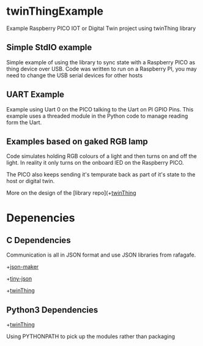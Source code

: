 # twinThingExample
Example Raspberry PICO IOT or Digital Twin project using twinThing library


## Simple StdIO example
Simple example of using the library to sync state with a Raspberry PICO as thing
device over USB. Code was written to run on a Raspberry PI, you may need to change
the USB serial devices for other hosts

## UART Example
Example using Uart 0 on the PICO talking to the Uart on PI GPIO Pins. This 
example uses a threaded module in the Python code to manage reading form the
Uart.

## Examples based on gaked RGB lamp

Code simulates holding RGB colours of a light and then turns on and off the light.
In reality it only turns on the onboard lED on the Raspberry PICO.

The PICO also keeps sending it's tempurate back as part of it's state to the 
host or digital twin.

More on the design of the [library repo](+[twinThing](https://github.com/jondurrant/twinThing)


# Depenencies
## C Dependencies
Communication is all in JSON format and use JSON libraries from rafagafe.

+[json-maker](https://github.com/rafagafe/json-maker)

+[tiny-json](https://github.com/rafagafe/tiny-json)

+[twinThing](https://github.com/jondurrant/twinThing)

## Python3 Dependencies
+[twinThing](https://github.com/jondurrant/twinThing)

Using PYTHONPATH to pick up the modules rather than packaging


